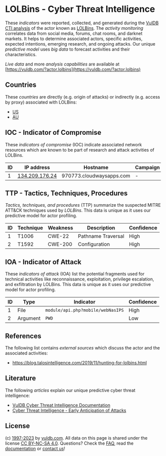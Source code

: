 # LOLBins - Cyber Threat Intelligence

These _indicators_ were reported, collected, and generated during the [VulDB CTI analysis](https://vuldb.com/?kb.cti) of the actor known as [LOLBins](https://vuldb.com/?actor.lolbins). The _activity monitoring_ correlates data from social media, forums, chat rooms, and darknet markets. It helps to determine associated actors, specific activities, expected intentions, emerging research, and ongoing attacks. Our unique _predictive model_ uses _big data_ to forecast activities and their characteristics.

_Live data_ and more _analysis capabilities_ are available at [https://vuldb.com/?actor.lolbins](https://vuldb.com/?actor.lolbins)

## Countries

These _countries_ are directly (e.g. origin of attacks) or indirectly (e.g. access by proxy) associated with LOLBins:

* [US](https://vuldb.com/?country.us)
* [AU](https://vuldb.com/?country.au)

## IOC - Indicator of Compromise

These _indicators of compromise_ (IOC) indicate associated network resources which are known to be part of research and attack activities of LOLBins.

ID | IP address | Hostname | Campaign | Confidence
-- | ---------- | -------- | -------- | ----------
1 | [134.209.176.24](https://vuldb.com/?ip.134.209.176.24) | 970773.cloudwaysapps.com | - | High

## TTP - Tactics, Techniques, Procedures

_Tactics, techniques, and procedures_ (TTP) summarize the suspected MITRE ATT&CK techniques used by _LOLBins_. This data is unique as it uses our predictive model for actor profiling.

ID | Technique | Weakness | Description | Confidence
-- | --------- | -------- | ----------- | ----------
1 | T1006 | CWE-22 | Pathname Traversal | High
2 | T1592 | CWE-200 | Configuration | High

## IOA - Indicator of Attack

These _indicators of attack_ (IOA) list the potential fragments used for technical activities like reconnaissance, exploitation, privilege escalation, and exfiltration by LOLBins. This data is unique as it uses our predictive model for actor profiling.

ID | Type | Indicator | Confidence
-- | ---- | --------- | ----------
1 | File | `module/api.php?mobile/webNasIPS` | High
2 | Argument | `PWD` | Low

## References

The following list contains _external sources_ which discuss the actor and the associated activities:

* https://blog.talosintelligence.com/2019/11/hunting-for-lolbins.html

## Literature

The following _articles_ explain our unique predictive cyber threat intelligence:

* [VulDB Cyber Threat Intelligence Documentation](https://vuldb.com/?kb.cti)
* [Cyber Threat Intelligence - Early Anticipation of Attacks](https://www.scip.ch/en/?labs.20201022)

## License

(c) [1997-2023](https://vuldb.com/?kb.changelog) by [vuldb.com](https://vuldb.com/?kb.about). All data on this page is shared under the license [CC BY-NC-SA 4.0](https://creativecommons.org/licenses/by-nc-sa/4.0/). Questions? Check the [FAQ](https://vuldb.com/?kb.faq), read the [documentation](https://vuldb.com/?kb) or [contact us](https://vuldb.com/?contact)!
